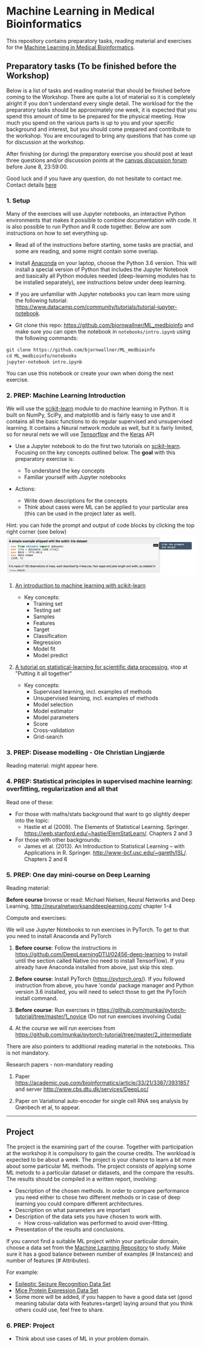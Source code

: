 # Machine Learning in Medical Bioinformatics

This repository contains preparatory tasks, reading material and exercises for the [Machine Learning in Medical Bioinformatics](https://canvas.instructure.com/courses/1308611).

## Preparatory tasks (To be finished before the Workshop)
Below is a list of tasks and reading material that should be finished before coming to the Workshop. There are quite a lot of material so it is completely alright if you don't understand every single detail. The workload for the the preparatory tasks should be approximately one week, it is expected that you spend this amount of time to be prepared for the physical meeting. How much you spend on the various parts is up to you and your specific background and interest, but you should come prepared and contribute to the workshop. You are encouraged to bring any questions that has come up for discussion at the workshop.
 

After finishing (or during) the preparatory exercise you should post at least three questions and/or discussion points at the [canvas discussion forum](https://canvas.instructure.com/courses/1308611/discussion_topics/6553199) before June 8, 23:59:00.

Good luck and if you have any question, do not hesitate to contact me. Contact details [here](https://canvas.instructure.com/courses/1308611/users/14364140)


### 1. Setup

Many of the exercises will use Jupyter notebooks, an interactive Python environments that makes it possible to combine documentation with code. It is also possible to run Python and R code together. Below are som instructions on how to set everything up.

* Read all of the instructions before starting, some tasks are practial, and some are reading, and some might contain some overlap.

* Install [Anaconda](https://www.anaconda.com/download/) on your laptop, choose the Python 3.6 version. This will install a special version of Python that includes the Jupyter Notebook and basically all Python modules needed (deep-learning modules has to be installed separately), see instructions below under deep learning. 

* If you are unfamiliar with Jupyter notebooks you can learn more using the following tutorial: https://www.datacamp.com/community/tutorials/tutorial-jupyter-notebook. 

* Git clone this repo: https://github.com/bjornwallner/ML_medbioinfo and make sure you can open the notebook in `notebooks/intro.ipynb` using the following commands:
```
git clone https://github.com/bjornwallner/ML_medbioinfo
cd ML_medbioinfo/notebooks
jupyter-notebook intro.ipynb
```
You can use this notebook or create your own when doing the next exercise.

### 2. PREP: Machine Learning Introduction 
We will use the [scikit-learn](http://scikit-learn.org/stable/index.html) module to do machine learning in Python. It is built on NumPy, SciPy, and matplotlib and is fairly easy to use and it contains all the basic functions to do regular supervised and unsupervised learning. It contains a Neural network module as well, but it is fairly limited, so for neural nets we will use [Tensorflow](tensorflow.org) and the [Keras](keras.io) API

* Use a Jupyter notebook to do the first two tutorials on  [scikit-learn](http://scikit-learn.org/stable/tutorial/).
Focusing on the key concepts outlined below. The **goal** with this preparatory exercise is:

  * To understand the key concepts
  * Familiar yourself with Jupyter notebooks

* Actions:

  * Write down descriptions for the concepts
  * Think about cases were ML can be applied to your particular area (this can be used in the project later as well).
	
Hint: you can hide the prompt and output of code blocks by clicking the top right corner (see below) ![hide_prompt](images/hide_prompt.png)

  1. [An introduction to machine learning with scikit-learn](http://scikit-learn.org/stable/tutorial/basic/tutorial.html)
     * Key concepts:
       * Training set
       * Testing set
       * Samples
       * Features
       * Target
       * Classification
       * Regression
       * Model fit
       * Model predict

  2. [A tutorial on statistical-learning for scientific data processing](http://scikit-learn.org/stable/tutorial/statistical_inference/index.html), stop at "Putting it all together"
     * Key concepts:
       * Supervised learning, incl. examples of methods
       * Unsupervised learning, incl. examples of methods
       * Model selection
       * Model estimator
       * Model parameters
       * Score
       * Cross-validation
       * Grid-search


### 3. PREP: Disease modelling - Ole Christian Lingjærde 
Reading material: might appear here.

### 4. PREP: Statistical principles in supervised machine learning: overfitting, regularization and all that
Read one of these:

* For those with maths/stats background that want to go slightly deeper into the topic:
  * Hastie et al (2009). The Elements of Statistical Learning. Springer. https://web.stanford.edu/~hastie/ElemStatLearn/. Chapters 2 and 3
* For those with other backgrounds:
  * James et al. (2013). An Introduction to Statistical Learning – with Applications in R. Springer. http://www-bcf.usc.edu/~gareth/ISL/. Chapters 2 and 6



### 5. PREP: One day mini-course on Deep Learning

Reading material: 

__Before course__ browse or read: Michael Nielsen, Neural Networks and Deep Learning, http://neuralnetworksanddeeplearning.com/ chapter 1-4

Compute and exercises: 

We will use Jupyter Notebooks to run exercises in PyTorch. To get to that you need to install Anaconda and PyTorch  
 
1. __Before course__: Follow the instructions in https://github.com/DeepLearningDTU/02456-deep-learning to install until the section called Native (no need to install TensorFlow). If you already have Anaconda installed from above, just skip this step. 

2. __Before course__: Install PyTorch (https://pytorch.org/). If you followed instruction from above, you have 'conda' package manager and Python version 3.6 installed, you will need to select those to get the PyTorch install command.

3. __Before course__: Run exercises in https://github.com/munkai/pytorch-tutorial/tree/master/1_novice (Do not run exercises involving Cuda)

4. At the course we will run exercises from https://github.com/munkai/pytorch-tutorial/tree/master/2_intermediate

There are also pointers to additional reading material in the notebooks. This is not mandatory.

Research papers - non-mandatory reading

1. Paper https://academic.oup.com/bioinformatics/article/33/21/3387/3931857 and server http://www.cbs.dtu.dk/services/DeepLoc/

2. Paper on Variational auto-encoder for single cell RNA seq analysis by Grønbech et al, to appear.


----------------------

## Project
The project is the examining part of the course. Together with participation at the workshop it is compulsory to gain the course credits. The workload is expected to be about a week. The project is your chance to learn a bit more about some particular ML methods. The project consists of applying some ML metods to a particular dataset or datasets, and the compare the results. The results should be compiled in a written report, involving:

* Description of the chosen methods. In order to compare performance you need either to chose two different methods or in case of deep learning you could compare different architectures.
* Description on what parameters are important
* Description of the data sets you have chosen to work with.
  * How cross-validation was performed to avoid over-fitting.
* Presentation of the results and conclusions.

If you cannot find a suitable ML project within your particular domain, choose a data set from the [Machine Learning Repository](http://archive.ics.uci.edu/ml/datasets.html) to study. Make sure it has a good balance between number of examples (# Instances) and number of features (# Attributes).

For example:

* [Epileptic Seizure Recognition Data Set](http://archive.ics.uci.edu/ml/datasets/Epileptic+Seizure+Recognition)
* [Mice Protein Expression Data Set](http://archive.ics.uci.edu/ml/datasets/Mice+Protein+Expression)
* Some more will be added, if you happen to have a good data set (good meaning tabular data with features+target) laying around that you think others could use, feel free to share. 


### 6. PREP: Project
* Think about use cases of ML in your problem domain.